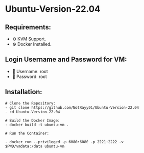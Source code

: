 # Ubuntu-Version-22.04

## Requirements: 
- ⚙️ KVM Support.
- ⚙️ Docker Installed.

## Login Username and Password for VM:
- 👤 Username: root
- 🔑 Password: root

## Installation: 

```base
# Clone the Repository:
- git clone https://github.com/NotRayy01/Ubuntu-Version-22.04
- cd Ubuntu-Version-22.04

# Build the Docker Image:
- docker build -t ubuntu-vm .

# Run the Container:

- docker run --privileged -p 6080:6080 -p 2221:2222 -v $PWD/vmdata:/data ubuntu-vm

